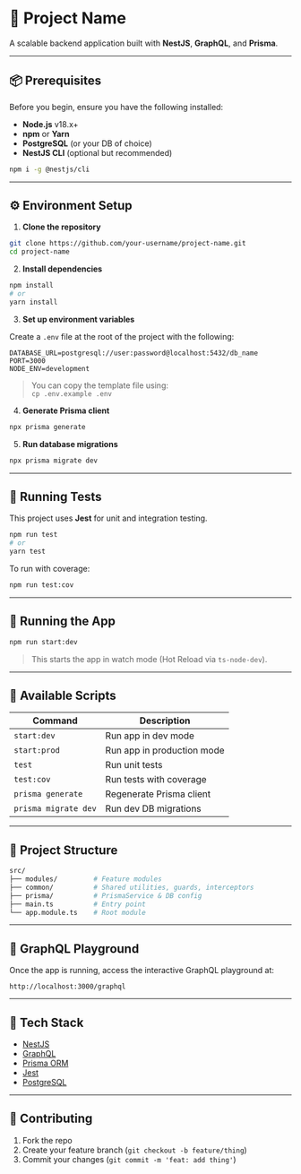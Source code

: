 # 🚀 Project Name

A scalable backend application built with **NestJS**, **GraphQL**, and **Prisma**.

---

## 📦 Prerequisites

Before you begin, ensure you have the following installed:

- **Node.js** v18.x+
- **npm** or **Yarn**
- **PostgreSQL** (or your DB of choice)
- **NestJS CLI** (optional but recommended)

```bash
npm i -g @nestjs/cli
```

---

## ⚙️ Environment Setup

1. **Clone the repository**

```bash
git clone https://github.com/your-username/project-name.git
cd project-name
```

2. **Install dependencies**

```bash
npm install
# or
yarn install
```

3. **Set up environment variables**

Create a `.env` file at the root of the project with the following:

```env
DATABASE_URL=postgresql://user:password@localhost:5432/db_name
PORT=3000
NODE_ENV=development
```

> You can copy the template file using:  
> `cp .env.example .env`

4. **Generate Prisma client**

```bash
npx prisma generate
```

5. **Run database migrations**

```bash
npx prisma migrate dev
```

---

## 🧪 Running Tests

This project uses **Jest** for unit and integration testing.

```bash
npm run test
# or
yarn test
```

To run with coverage:

```bash
npm run test:cov
```

---

## 🚀 Running the App

```bash
npm run start:dev
```

> This starts the app in watch mode (Hot Reload via `ts-node-dev`).

---

## 🧰 Available Scripts

| Command | Description |
|--------|-------------|
| `start:dev` | Run app in dev mode |
| `start:prod` | Run app in production mode |
| `test` | Run unit tests |
| `test:cov` | Run tests with coverage |
| `prisma generate` | Regenerate Prisma client |
| `prisma migrate dev` | Run dev DB migrations |

---

## 📂 Project Structure

```bash
src/
├── modules/         # Feature modules
├── common/          # Shared utilities, guards, interceptors
├── prisma/          # PrismaService & DB config
├── main.ts          # Entry point
└── app.module.ts    # Root module
```

---

## 💬 GraphQL Playground

Once the app is running, access the interactive GraphQL playground at:

```
http://localhost:3000/graphql
```

---

## 🧱 Tech Stack

- [NestJS](https://nestjs.com/)
- [GraphQL](https://graphql.org/)
- [Prisma ORM](https://www.prisma.io/)
- [Jest](https://jestjs.io/)
- [PostgreSQL](https://www.postgresql.org/)

---

## 🙌 Contributing

1. Fork the repo
2. Create your feature branch (`git checkout -b feature/thing`)
3. Commit your changes (`git commit -m 'feat: add thing'`)
